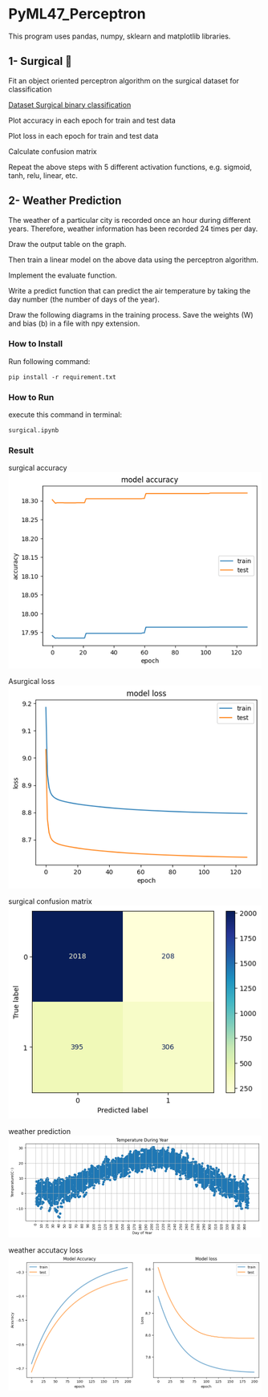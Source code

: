# PyML47_Perceptron
This program uses pandas, numpy, sklearn and matplotlib libraries.

## 1- Surgical 🏨
Fit an object oriented perceptron algorithm on the surgical dataset for classification

[Dataset Surgical binary classification](https://www.kaggle.com/datasets/omnamahshivai/surgical-dataset-binary-classification)

Plot accuracy in each epoch for train and test data

Plot loss in each epoch for train and test data

Calculate confusion matrix

Repeat the above steps with 5 different activation functions, e.g. sigmoid, tanh, relu, linear, etc.

## 2- Weather Prediction
The weather of a particular city is recorded once an hour during different years. Therefore, weather information has been recorded 24 times per day.

Draw the output table on the graph.

Then train a linear model on the above data using the perceptron algorithm.

Implement the evaluate function.

Write a predict function that can predict the air temperature by taking the day number (the number of days of the year).

Draw the following diagrams in the training process. Save the weights (W) and bias (b) in a file with npy extension.

### How to Install
Run following command:
```
pip install -r requirement.txt
```

### How to Run
execute this command in terminal:
```
surgical.ipynb
```

### Result
surgical accuracy![](https://raw.githubusercontent.com/Farokhlagha/PyMachinLearning/main/PyML47_Perceptron/output/surgical%20accuracy.png)

Asurgical loss![](https://raw.githubusercontent.com/Farokhlagha/PyMachinLearning/main/PyML47_Perceptron/output/surgical%20loss.png)

surgical confusion matrix![](https://raw.githubusercontent.com/Farokhlagha/PyMachinLearning/main/PyML47_Perceptron/output/surgical%20confusion%20matrix.png)

weather prediction![](https://raw.githubusercontent.com/Farokhlagha/PyMachinLearning/main/PyML47_Perceptron/output/weather%20prediction.png)

weather accutacy loss![](https://raw.githubusercontent.com/Farokhlagha/PyMachinLearning/main/PyML47_Perceptron/output/weather%20accutacy%20loss.png)


